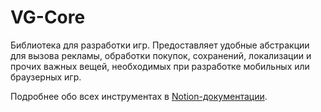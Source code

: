 # VG-Core
Библиотека для разработки игр.
Предоставляет удобные абстракции для вызова рекламы, обработки покупок, сохранений, локализации и прочих важных вещей, необходимых при разработке мобильных или браузерных игр.

Подробнее обо всех инструментах в [Notion-документации](https://polished-somersault-1fa.notion.site/VG-Core-8fa9417d6e0d44aeac27024b357e9939).
